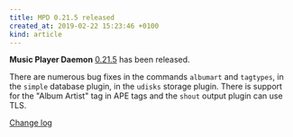 ```yaml
---
title: MPD 0.21.5 released
created_at: 2019-02-22 15:23:46 +0100
kind: article
---
```


**Music Player Daemon**
[0.21.5](http://www.musicpd.org/download/mpd/0.21/mpd-0.21.5.tar.xz)
has been released.

There are numerous bug fixes in the commands `albumart` and
`tagtypes`, in the `simple` database plugin, in the `udisks` storage
plugin.  There is support for the "Album Artist" tag in APE tags and
the `shout` output plugin can use TLS.

[Change log](https://raw.githubusercontent.com/MusicPlayerDaemon/MPD/v0.21.5/NEWS)
